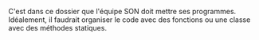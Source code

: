 C'est dans ce dossier que l'équipe SON doit mettre ses programmes.
Idéalement, il faudrait organiser le code avec des fonctions ou une classe avec
des méthodes statiques.
